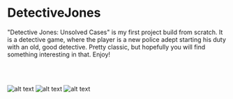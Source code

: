 # DetectiveJones
"Detective Jones: Unsolved Cases" is my first project build from scratch. It is a detective game, where the player is a new police adept starting his duty with an old, good detective. Pretty classic, but hopefully you will find something interesting in that. Enjoy!

<br><br>

![alt text](https://cdn-images-1.medium.com/max/500/1*JxpsBeS_0dT4ZzJzozGgpw.jpeg)
![alt text](https://cdn-images-1.medium.com/max/500/1*tVoqkMs30Zbg-ZyZnnzsHA.jpeg)
![alt text](https://cdn-images-1.medium.com/max/500/1*mvK7kkCmQRjMgf0MyR41Tw.jpeg)
